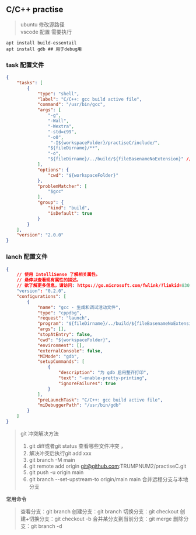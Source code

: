 ## C/C++ practise
>ubuntu 修改源路径  
>vscode 配置 需要执行 
```shell
apt install build-essentail
apt install gdb ## 用于debug用
```
### task 配置文件
```json
{
    "tasks": [
        {
            "type": "shell",
            "label": "C/C++: gcc build active file",
            "command": "/usr/bin/gcc",
            "args": [
                "-g",
                "-Wall",
                "-Wextra",
                "-std=c99",
                "-o0",
                 "-I${workspaceFolder}/practiseC/include/",
                "${fileDirname}/**",
                "-o",
                "${fileDirname}/../build/${fileBasenameNoExtension}" // 输出可执行文件到那个目录
            ],
            "options": {
                "cwd": "${workspaceFolder}"
            },
            "problemMatcher": [
                "$gcc"
            ],
            "group": {
                "kind": "build",
                "isDefault": true
            }
        }
    ],
    "version": "2.0.0"
}
```
### lanch 配置文件
```json
{
    // 使用 IntelliSense 了解相关属性。 
    // 悬停以查看现有属性的描述。
    // 欲了解更多信息，请访问: https://go.microsoft.com/fwlink/?linkid=830387
    "version": "0.2.0",
    "configurations": [
        {
            "name": "gcc - 生成和调试活动文件",
            "type": "cppdbg",
            "request": "launch",
            "program": "${fileDirname}/../build/${fileBasenameNoExtension}",  // 以点击文件目录查询可执行文件的具体位置
            "args": [],
            "stopAtEntry": false,
            "cwd": "${workspaceFolder}",
            "environment": [],
            "externalConsole": false,
            "MIMode": "gdb",
            "setupCommands": [
                {
                    "description": "为 gdb 启用整齐打印",
                    "text": "-enable-pretty-printing",
                    "ignoreFailures": true
                }
            ],
            "preLaunchTask": "C/C++: gcc build active file",
            "miDebuggerPath": "/usr/bin/gdb"
        }
    ]
}
```

> git 冲突解决方法
> 1. git diff或者git status 查看哪些文件冲突 ，
> 2. 解决冲突后执行git add xxx
> 3. git branch -M main
> 4. git remote add origin git@github.com:TRUMPNUM2/practiseC.git
> 5. git push -u origin main
> 6. git branch --set-upstream-to origin/main main 合并远程分支与本地分支

常用命令

> 查看分支：git branch
>创建分支：git branch <name>
>切换分支：git checkout <name>
>创建+切换分支：git checkout -b <name>
>合并某分支到当前分支：git merge <name>
>删除分支：git branch -d <name>

